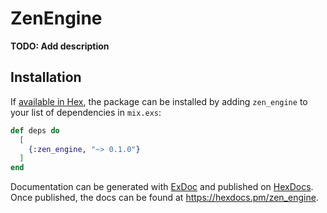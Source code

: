 # ZenEngine

**TODO: Add description**

## Installation

If [available in Hex](https://hex.pm/docs/publish), the package can be installed
by adding `zen_engine` to your list of dependencies in `mix.exs`:

```elixir
def deps do
  [
    {:zen_engine, "~> 0.1.0"}
  ]
end
```

Documentation can be generated with [ExDoc](https://github.com/elixir-lang/ex_doc)
and published on [HexDocs](https://hexdocs.pm). Once published, the docs can
be found at <https://hexdocs.pm/zen_engine>.

